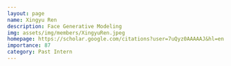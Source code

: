 ```yaml
---
layout: page
name: Xingyu Ren
description: Face Generative Modeling
img: assets/img/members/XingyuRen.jpeg
homepage: https://scholar.google.com/citations?user=7uQyz0AAAAAJ&hl=en
importance: 87
category: Past Intern
---
```

